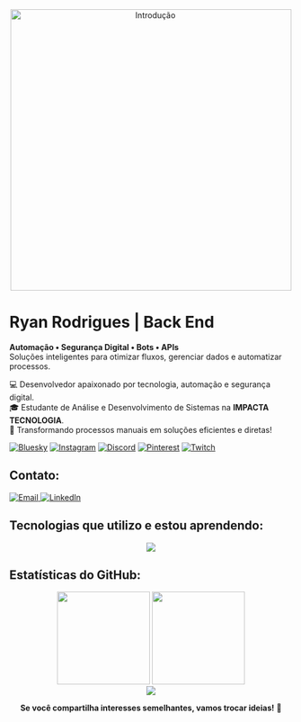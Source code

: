 <div align="center">
    <img src="https://i.imgur.com/swaitFI.png" width="500" alt="Introdução">
</div>

# Ryan Rodrigues | Back End 
**Automação • Segurança Digital • Bots • APIs**  
Soluções inteligentes para otimizar fluxos, gerenciar dados e automatizar processos.  

💻 Desenvolvedor apaixonado por tecnologia, automação e segurança digital.  
🎓 Estudante de Análise e Desenvolvimento de Sistemas na **IMPACTA TECNOLOGIA**.  
🚀 Transformando processos manuais em soluções eficientes e diretas!  

[![Bluesky](https://img.shields.io/badge/bluesky-000000?style=for-the-badge&logo=bluesky&logoColor=00FF7F)](https://bsky.app/profile/ryankali.bsky.social) 
[![Instagram](https://img.shields.io/badge/Instagram-000000.svg?logo=Instagram&logoColor=00FF7F)](https://instagram.com/ryanrodriguexs) 
[![Discord](https://img.shields.io/badge/Discord-000000.svg?logo=discord&logoColor=00FF7F)](https://discord.gg/gibrasil) 
[![Pinterest](https://img.shields.io/badge/Pinterest-000000.svg?logo=Pinterest&logoColor=00FF7F)](https://pinterest.com/ryangame2005) 
[![Twitch](https://img.shields.io/badge/Twitch-000000.svg?logo=Twitch&logoColor=00FF7F)](https://twitch.tv/ryan_osamu) 

## Contato:
<p align="static">
    <a href="mailto:yryurodriguess@gmail.com">
        <img src="https://img.shields.io/badge/Email-000000.svg?logo=gmail&logoColor=00FF7F" alt="Email"/>
    </a>
    <a href="https://www.linkedin.com/in/ryan-rodrigues-592a27313">
        <img src="https://img.shields.io/badge/LinkedIn-000000.svg?logo=linkedin&logoColor=00FF7F" alt="LinkedIn"/>
    </a>
</p>

## Tecnologias que utilizo e estou aprendendo:
<p align="center">
    <img src="https://skillicons.dev/icons?i=vscode,python,js,nodejs,react,html,css,git,github,bootstrap,aws,mysql" />
</p>

## Estatísticas do GitHub:
<div align="center">
    <!-- Estatísticas Gerais -->
    <img src="https://github-readme-stats.vercel.app/api?username=Ryanditko&theme=dark&hide_border=false&include_all_commits=true&count_private=true&show_icons=true&bg_color=00FF7F&title_color=0effa3&text_color=FFFFFF&hide=contribs" height="165"/> 
    <img src="https://github-readme-stats.vercel.app/api/top-langs/?username=Ryanditko&layout=compact&theme=dark&hide_border=false&bg_color=00FF7F&title_color=00FF7F&text_color=FFFFFF" height="165"/>
</div>

<div align="center">
    <img src="https://github-readme-streak-stats.herokuapp.com/?user=Ryanditko&theme=dark&hide_border=false&background=0d1117&stroke=00d4ff&ring=0effa3&fire=00d4ff" />
</div>

<p align="center">
    <strong>Se você compartilha interesses semelhantes, vamos trocar ideias!</strong> 📗
</p>
